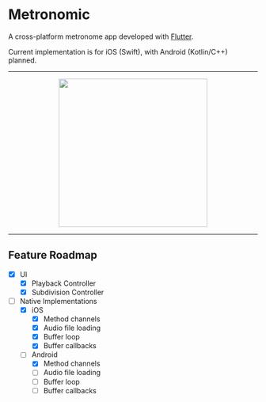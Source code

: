 # Metronomic

A cross-platform metronome app developed with [Flutter](https://flutter.dev/).

Current implementation is for iOS (Swift), with Android (Kotlin/C++) planned.

---

<div align="center">
  <img src="https://github.com/LvnL/metronomic/assets/39525477/4019440c-07d1-406d-b508-2a16957e7d76" width="300"/>
</div>

---

## Feature Roadmap

- [x] UI
  - [x] Playback Controller
  - [x] Subdivision Controller
- [ ] Native Implementations
  - [x] iOS
    - [x] Method channels
    - [x] Audio file loading
    - [x] Buffer loop
    - [x] Buffer callbacks
  - [ ] Android
    - [x] Method channels
    - [ ] Audio file loading
    - [ ] Buffer loop
    - [ ] Buffer callbacks
